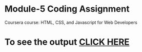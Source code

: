 
# Module-5 Coding Assignment

Coursera course: HTML, CSS, and Javascript for Web Developers

# To see the output [CLICK HERE](https://Coursera-HTML-CSS-and-JavaScript-for-Web-Developers/Assignments/module-5/index.html)
